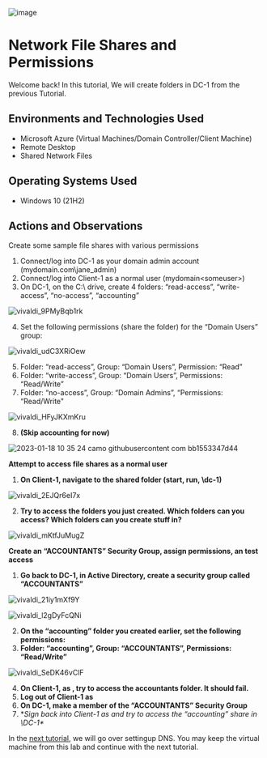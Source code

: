 ![image](https://imgur.com/ZMFJ2ns)

<h1>Network File Shares and Permissions</h1>
Welcome back! In this tutorial, We will create folders in DC-1 from the previous Tutorial. <br />

<h2>Environments and Technologies Used</h2>

- Microsoft Azure (Virtual Machines/Domain Controller/Client Machine)
- Remote Desktop
- Shared Network Files

<h2>Operating Systems Used </h2>

- Windows 10 (21H2)

<h2>Actions and Observations</h2>

Create some sample file shares with various permissions

1. Connect/log into DC-1 as your domain admin account (mydomain.com\jane_admin)
2. Connect/log into Client-1 as a normal user (mydomain\<someuser>)
3. On DC-1, on the C:\ drive, create 4 folders: “read-access”, “write-access”, “no-access”, “accounting”

![vivaldi_9PMyBqb1rk](https://user-images.githubusercontent.com/109401839/213238510-ac5e4b21-e1aa-4c55-a6bb-5896316fa34c.png)


4. Set the following permissions (share the folder) for the “Domain Users” group:

![vivaldi_udC3XRiOew](https://user-images.githubusercontent.com/109401839/213168775-c3202790-fd5b-412a-9403-c2a34f312c38.png)

5. Folder: “read-access”, Group: “Domain Users”, Permission: “Read”
6. Folder: “write-access”, Group: “Domain Users”, Permissions: “Read/Write”
7. Folder: “no-access”, Group: “Domain Admins”, “Permissions: “Read/Write"

![vivaldi_HFyJKXmKru](https://user-images.githubusercontent.com/109401839/213238914-a7cf2107-1316-49ff-a143-aee24da4e0cc.png)

8. **(Skip accounting for now)**

![2023-01-18 10 35 24 camo githubusercontent com bb1553347d44](https://user-images.githubusercontent.com/109401839/213239334-f81e1da5-d6ea-4dd7-a5b6-cc2dfd1d8825.jpg)


**Attempt to access file shares as a normal user**

1. **On Client-1, navigate to the shared folder (start, run, \\dc-1)**

![vivaldi_2EJQr6eI7x](https://user-images.githubusercontent.com/109401839/213240066-cc5d8dbe-03fa-4c49-9b61-a26f385f6d18.png)

2. **Try to access the folders you just created. Which folders can you access? Which folders can you create stuff in?**

![vivaldi_mKtfJuMugZ](https://user-images.githubusercontent.com/109401839/213240171-a71b0990-f0e4-47e4-b29d-a1cf75d6b107.png)


**Create an “ACCOUNTANTS” Security Group, assign permissions, an test access**

1. **Go back to DC-1, in Active Directory, create a security group called “ACCOUNTANTS”**

![vivaldi_21iy1mXf9Y](https://user-images.githubusercontent.com/109401839/213240836-dc93efd1-db6d-4a5f-b073-8107f9059209.png)

![vivaldi_l2gDyFcQNi](https://user-images.githubusercontent.com/109401839/213241010-c6724461-224c-4ea2-91af-5e36ed9b63c4.png)


2. **On the “accounting” folder you created earlier, set the following permissions:**
3. **Folder: “accounting”, Group: “ACCOUNTANTS”, Permissions: “Read/Write”**

![vivaldi_SeDK46vClF](https://user-images.githubusercontent.com/109401839/213241173-107c6264-0c34-463e-ae23-b4bd816b7dad.png)

4. **On Client-1, as <someuser>, try to access the accountants folder. It should fail.**
5. **Log out of Client-1 as <someuser>**
6. **On DC-1, make <someuser> a member of the “ACCOUNTANTS” Security Group**
7. **Sign back into Client-1 as <someuser> and try to access the “accounting” share in \\DC-1\**

In the [next tutorial](https://github.com/bishar08/Learning_about_DNS),  we will go over settingup DNS. You may keep the virtual machine from this lab and continue with the next tutorial. 
